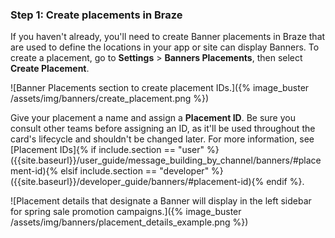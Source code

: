 ### Step 1: Create placements in Braze

If you haven't already, you'll need to create Banner placements in Braze that are used to define the locations in your app or site can display Banners. To create a placement, go to **Settings** > **Banners Placements**, then select **Create Placement**.

![Banner Placements section to create placement IDs.]({% image_buster /assets/img/banners/create_placement.png %})

Give your placement a name and assign a **Placement ID**. Be sure you consult other teams before assigning an ID, as it'll be used throughout the card's lifecycle and shouldn't be changed later. For more information, see [Placement IDs]{% if include.section == "user" %}({{site.baseurl}}/user_guide/message_building_by_channel/banners/#placement-id){% elsif include.section == "developer" %}({{site.baseurl}}/developer_guide/banners/#placement-id){% endif %}.

![Placement details that designate a Banner will display in the left sidebar for spring sale promotion campaigns.]({% image_buster /assets/img/banners/placement_details_example.png %})
